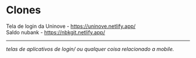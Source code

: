 
# Clones



<div>
  
Tela de login da Uninove - https://uninove.netlify.app/ <br>
Saldo nubank - https://nbkgit.netlify.app/

</div>

<hr>

*telas de aplicativos de login/ ou qualquer coisa relacionado a mobile.*
